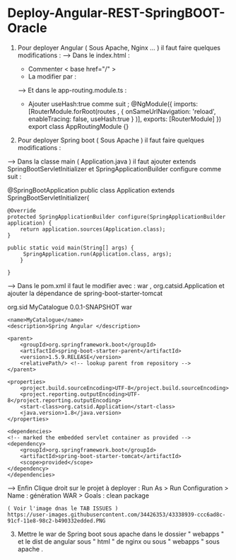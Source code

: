 # Deploy-Angular-REST-SpringBOOT-Oracle

1. Pour deployer Angular ( Sous Apache, Nginx ... ) il faut faire quelques modifications : 
   --> Dans le index.html : 
    * Commenter  < base href="/" >
    * La modifier par : <script>document.write('<base href="' + document.location + '" />');</script>
    
   --> Et dans le app-routing.module.ts : 
    * Ajouter useHash:true comme suit ; 
       @NgModule({ 
    imports: [RouterModule.forRoot(routes , {
        onSameUrlNavigation: 'reload',
        enableTracing: false,
        useHash:true
      }  )],
    exports: [RouterModule]
})
export class AppRoutingModule {}

2. Pour deployer Spring boot ( Sous Apache ) il faut faire quelques modifications : 

  --> Dans la classe main ( Application.java ) il faut ajouter 
  extends SpringBootServletInitializer et SpringApplicationBuilder configure comme suit :
  
  @SpringBootApplication
public class Application extends SpringBootServletInitializer{

    @Override
    protected SpringApplicationBuilder configure(SpringApplicationBuilder application) {
        return application.sources(Application.class);
    }

	public static void main(String[] args) {
		 SpringApplication.run(Application.class, args);
		}
    
    }


  --> Dans le pom.xml il faut le modifier avec : 
  	<packaging>war</packaging> , <start-class>org.catsid.Application</start-class> et ajouter la dépendance de 
	spring-boot-starter-tomcat
  
  <groupId>org.sid</groupId>
	<artifactId>MyCatalogue</artifactId>
	<version>0.0.1-SNAPSHOT</version>
	<packaging>war</packaging>

	<name>MyCatalogue</name>
	<description>Spring Angular </description>

	<parent>
		<groupId>org.springframework.boot</groupId>
		<artifactId>spring-boot-starter-parent</artifactId>
		<version>1.5.9.RELEASE</version>
		<relativePath/> <!-- lookup parent from repository -->
	</parent>

	<properties>
		<project.build.sourceEncoding>UTF-8</project.build.sourceEncoding>
		<project.reporting.outputEncoding>UTF-8</project.reporting.outputEncoding>
		<start-class>org.catsid.Application</start-class>
		<java.version>1.8</java.version>
	</properties>

	<dependencies>
	<!-- marked the embedded servlet container as provided -->
	<dependency>
		<groupId>org.springframework.boot</groupId>
		<artifactId>spring-boot-starter-tomcat</artifactId>
		<scope>provided</scope>
	</dependency>
	</dependencies>

  --> Enfin Clique droit sur le projet à deployer : 
   	Run As > Run Configuration > Name : génération WAR  > Goals : clean package
	
	( Voir l'image dnas le TAB ISSUES )
	https://user-images.githubusercontent.com/34426353/43338939-ccc6ad8c-91cf-11e8-98c2-b490332edded.PNG 

3. Mettre le war de Spring boot sous apache dans le dossier " webapps " et le dist de angular sous " html " de nginx ou sous " webapps " sous apache .
